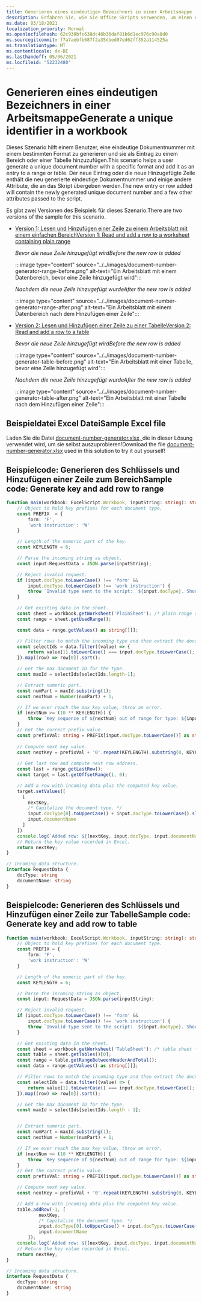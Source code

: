 ```yaml
---
title: Generieren eines eindeutigen Bezeichners in einer Arbeitsmappe
description: Erfahren Sie, wie Sie Office Skripts verwenden, um einen eindeutigen Bezeichner zu generieren und einer Tabelle und einem Bereich eine Zeile hinzuzufügen.
ms.date: 03/18/2021
localization_priority: Normal
ms.openlocfilehash: 62c930bfc638dc46b36daf81b6d1ec976c90a8d0
ms.sourcegitcommit: f7a7aebfb687f2a35dbed07ed62ff352a114525a
ms.translationtype: MT
ms.contentlocale: de-DE
ms.lasthandoff: 05/06/2021
ms.locfileid: "52232480"
---
```

# <a name="generate-a-unique-identifier-in-a-workbook"></a><span data-ttu-id="f8e47-103">Generieren eines eindeutigen Bezeichners in einer Arbeitsmappe</span><span class="sxs-lookup"><span data-stu-id="f8e47-103">Generate a unique identifier in a workbook</span></span>

<span data-ttu-id="f8e47-104">Dieses Szenario hilft einem Benutzer, eine eindeutige Dokumentnummer mit einem bestimmten Format zu generieren und sie als Eintrag zu einem Bereich oder einer Tabelle hinzuzufügen.</span><span class="sxs-lookup"><span data-stu-id="f8e47-104">This scenario helps a user generate a unique document number with a specific format and add it as an entry to a range or table.</span></span> <span data-ttu-id="f8e47-105">Der neue Eintrag oder die neue Hinzugefügte Zeile enthält die neu generierte eindeutige Dokumentnummer und einige andere Attribute, die an das Skript übergeben werden.</span><span class="sxs-lookup"><span data-stu-id="f8e47-105">The new entry or row added will contain the newly generated unique document number and a few other attributes passed to the script.</span></span>

<span data-ttu-id="f8e47-106">Es gibt zwei Versionen des Beispiels für dieses Szenario.</span><span class="sxs-lookup"><span data-stu-id="f8e47-106">There are two versions of the sample for this scenario.</span></span>

* [<span data-ttu-id="f8e47-107">Version 1: Lesen und Hinzufügen einer Zeile zu einem Arbeitsblatt mit einem einfachen Bereich</span><span class="sxs-lookup"><span data-stu-id="f8e47-107">Version 1: Read and add a row to a worksheet containing plain range</span></span>](#sample-code-generate-key-and-add-row-to-range)

    <span data-ttu-id="f8e47-108">_Bevor die neue Zeile hinzugefügt wird_</span><span class="sxs-lookup"><span data-stu-id="f8e47-108">_Before the new row is added_</span></span>

    :::image type="content" source="../../images/document-number-generator-range-before.png" alt-text="Ein Arbeitsblatt mit einem Datenbereich, bevor eine Zeile hinzugefügt wird":::

    <span data-ttu-id="f8e47-110">_Nachdem die neue Zeile hinzugefügt wurde_</span><span class="sxs-lookup"><span data-stu-id="f8e47-110">_After the new row is added_</span></span>

    :::image type="content" source="../../images/document-number-generator-range-after.png" alt-text="Ein Arbeitsblatt mit einem Datenbereich nach dem Hinzufügen einer Zeile":::

* [<span data-ttu-id="f8e47-112">Version 2: Lesen und Hinzufügen einer Zeile zu einer Tabelle</span><span class="sxs-lookup"><span data-stu-id="f8e47-112">Version 2: Read and add a row to a table</span></span>](#sample-code-generate-key-and-add-row-to-table)

    <span data-ttu-id="f8e47-113">_Bevor die neue Zeile hinzugefügt wird_</span><span class="sxs-lookup"><span data-stu-id="f8e47-113">_Before the new row is added_</span></span>

    :::image type="content" source="../../images/document-number-generator-table-before.png" alt-text="Ein Arbeitsblatt mit einer Tabelle, bevor eine Zeile hinzugefügt wird":::

    <span data-ttu-id="f8e47-115">_Nachdem die neue Zeile hinzugefügt wurde_</span><span class="sxs-lookup"><span data-stu-id="f8e47-115">_After the new row is added_</span></span>

    :::image type="content" source="../../images/document-number-generator-table-after.png" alt-text="Ein Arbeitsblatt mit einer Tabelle nach dem Hinzufügen einer Zeile":::

## <a name="sample-excel-file"></a><span data-ttu-id="f8e47-117">Beispieldatei Excel Datei</span><span class="sxs-lookup"><span data-stu-id="f8e47-117">Sample Excel file</span></span>

<span data-ttu-id="f8e47-118">Laden Sie die Datei <a href="document-number-generator.xlsx">document-number-generator.xlsx, </a> die in dieser Lösung verwendet wird, um sie selbst auszuprobieren!</span><span class="sxs-lookup"><span data-stu-id="f8e47-118">Download the file <a href="document-number-generator.xlsx">document-number-generator.xlsx</a> used in this solution to try it out yourself!</span></span>

## <a name="sample-code-generate-key-and-add-row-to-range"></a><span data-ttu-id="f8e47-119">Beispielcode: Generieren des Schlüssels und Hinzufügen einer Zeile zum Bereich</span><span class="sxs-lookup"><span data-stu-id="f8e47-119">Sample code: Generate key and add row to range</span></span>

```TypeScript
function main(workbook: ExcelScript.Workbook, inputString: string): string {
    // Object to hold key prefixes for each document type.
    const PREFIX  = {
        form: 'F',
        'work instruction': 'W'
    }

    // Length of the numeric part of the key.
    const KEYLENGTH = 6;

    // Parse the incoming string as object.
    const input:RequestData = JSON.parse(inputString);

    // Reject invalid request.
    if (input.docType.toLowerCase() !== 'form' && 
        input.docType.toLowerCase() !== 'work instruction') {
        throw `Invalid type sent to the script:  ${input.docType}. Should be one of the following: ${Object.keys(PREFIX)}`
    }

    // Get existing data in the sheet.
    const sheet = workbook.getWorksheet('PlainSheet'); /* plain range sheet */
    const range = sheet.getUsedRange();

    const data = range.getValues() as string[][];

    // Filter rows to match the incoming type and then extract the document number column (index 0) and then sort it. 
    const selectIds = data.filter((value) => {
        return value[1].toLowerCase() === input.docType.toLowerCase();
    }).map((row) => row[0]).sort();

    // Get the max document ID for the type.
    const maxId = selectIds[selectIds.length-1];

    // Extract numeric part.
    const numPart = maxId.substring(1);
    const nextNum = Number(numPart) + 1;

    // If we ever reach the max key value, throw an error.
    if (nextNum >= (10 ** KEYLENGTH)) {
        throw `Key sequence of ${nextNum} out of range for type: ${input.docType}.`
    }
    // Get the correct prefix value.
    const prefixVal: string = PREFIX[input.docType.toLowerCase()] as string;
    
    // Compute next key value.
    const nextKey = prefixVal + '0'.repeat(KEYLENGTH).substring(0, KEYLENGTH - String(nextNum).length) + String(nextNum);
    
    // Get last row and compute next row address.
    const last = range.getLastRow();
    const target = last.getOffsetRange(1, 0);

    // Add a row with incoming data plus the computed key value.
    target.setValues([
      [
        nextKey, 
        /* Capitalize the document type. */
        input.docType[0].toUpperCase() + input.docType.toLowerCase().slice(1),
        input.documentName
      ]
    ])
    console.log(`Added row: ${[nextKey, input.docType, input.documentName]}`)
    // Return the key value recorded in Excel.
    return nextKey;
}

// Incoming data structure.
interface RequestData {
    docType: string
    documentName: string
}
```

## <a name="sample-code-generate-key-and-add-row-to-table"></a><span data-ttu-id="f8e47-120">Beispielcode: Generieren des Schlüssels und Hinzufügen einer Zeile zur Tabelle</span><span class="sxs-lookup"><span data-stu-id="f8e47-120">Sample code: Generate key and add row to table</span></span>

```TypeScript
function main(workbook: ExcelScript.Workbook, inputString: string): string {
    // Object to hold key prefixes for each document type.
    const PREFIX = {
        form: 'F',
        'work instruction': 'W'
    }

    // Length of the numeric part of the key.
    const KEYLENGTH = 6;

    // Parse the incoming string as object.
    const input: RequestData = JSON.parse(inputString);

    // Reject invalid request.
    if (input.docType.toLowerCase() !== 'form' &&
        input.docType.toLowerCase() !== 'work instruction') {
        throw `Invalid type sent to the script:  ${input.docType}. Should be one of the following: ${Object.keys(PREFIX)}`
    }

    // Get existing data in the sheet.
    const sheet = workbook.getWorksheet('TableSheet'); /* table sheet */
    const table = sheet.getTables()[0];
    const range = table.getRangeBetweenHeaderAndTotal();
    const data = range.getValues() as string[][];

    // Filter rows to match the incoming type and then extract the document number column (index 0) and then sort it.
    const selectIds = data.filter((value) => {
        return value[1].toLowerCase() === input.docType.toLowerCase();
    }).map((row) => row[0]).sort();

    // Get the max document ID for the type.
    const maxId = selectIds[selectIds.length - 1];


    // Extract numeric part.
    const numPart = maxId.substring(1);
    const nextNum = Number(numPart) + 1;

    // If we ever reach the max key value, throw an error.
    if (nextNum >= (10 ** KEYLENGTH)) {
        throw `Key sequence of ${nextNum} out of range for type: ${input.docType}.`
    }
    // Get the correct prefix value.
    const prefixVal: string = PREFIX[input.docType.toLowerCase()] as string;

    // Compute next key value.
    const nextKey = prefixVal + '0'.repeat(KEYLENGTH).substring(0, KEYLENGTH - String(nextNum).length) + String(nextNum);

    // Add a row with incoming data plus the computed key value.
    table.addRow(-1, [
            nextKey,
            /* Capitalize the document type. */
            input.docType[0].toUpperCase() + input.docType.toLowerCase().slice(1),
            input.documentName
        ]);
    console.log(`Added row: ${[nextKey, input.docType, input.documentName]}`)
    // Return the key value recorded in Excel.
    return nextKey;
}

// Incoming data structure.
interface RequestData {
    docType: string
    documentName: string
}
```
